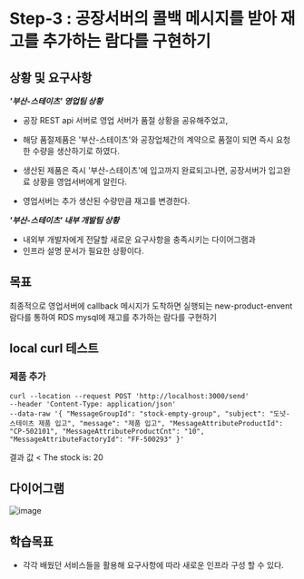 # Step-3 : 공장서버의 콜백 메시지를 받아 재고를 추가하는 람다를 구현하기

## 상황 및 요구사항
***'부산-스테이츠' 영업팀 상황***
- 공장 REST api 서버로 영업 서버가 품절 상황을 공유해주었고, 
- 해당 품절제품은 '부산-스테이츠'와 공장업체간의 계약으로 품절이 되면 즉시 요청한 수량을 생산하기로 하였다.

- 생산된 제품은 즉시 '부산-스테이츠'에 입고까지 완료되고나면, 공장서버가 입고완료 상황을 영업서버에게 알린다. 
- 영업서버는 추가 생산된 수량만큼 재고를 변경한다.

***'부산-스테이츠' 내부 개발팀 상황***
- 내외부 개발자에게 전달할 새로운 요구사항을 충족시키는 다이어그램과 
- 인프라 설명 문서가 필요한 상황이다. 

## 목표 
최종적으로 영업서버에 callback 메시지가 도착하면 실행되는 new-product-envent람다를 통하여 RDS mysql에 재고를 추가하는 람다를 구현하기

## local curl 테스트
### 제품 추가
```
curl --location --request POST 'http://localhost:3000/send'
--header 'Content-Type: application/json'
--data-raw '{ "MessageGroupId": "stock-empty-group", "subject": "도넛-스테이츠 제품 입고", "message": "제품 입고", "MessageAttributeProductId": "CP-502101", "MessageAttributeProductCnt": "10", "MessageAttributeFactoryId": "FF-500293" }'
```

결과 값 <
The stock is: 20

## 다이어그램
![image](https://user-images.githubusercontent.com/50437623/173333466-f228e25a-f770-4e8e-b968-94059c639207.png)


## 학습목표 
- 각각 배웠던 서비스들을 활용해 요구사항에 따라 새로운 인프라 구성 할 수 있다.


